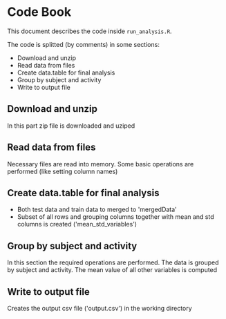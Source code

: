 # Code Book


This document describes the code inside `run_analysis.R`.

The code is splitted (by comments) in some sections:

* Download and unzip
* Read data from files
* Create data.table for final analysis
* Group by subject and activity
* Write to output file

## Download and unzip

In this part zip file is downloaded and uziped

## Read data from files

Necessary files are read into memory. Some basic operations are performed (like setting column names)

## Create data.table for final analysis

* Both test data and train data to merged to 'mergedData'
* Subset of all rows and grouping columns together with mean and std columns is created ('mean_std_variables')

## Group by subject and activity

In this section the required operations are performed. The data is grouped by subject and activity. The mean value of all other variables is computed

## Write to output file

Creates the output csv file ('output.csv') in the working directory

